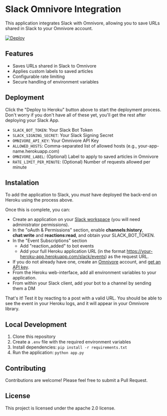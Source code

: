 # Slack Omnivore Integration

This application integrates Slack with Omnivore, allowing you to save URLs shared in Slack to your Omnivore account.

[![Deploy](https://www.herokucdn.com/deploy/button.svg)](https://heroku.com/deploy?template=https://github.com/AndreasThinks/slack-omnivore-reader)

## Features
- Saves URLs shared in Slack to Omnivore
- Applies custom labels to saved articles
- Configurable rate limiting
- Secure handling of environment variables

## Deployment
Click the "Deploy to Heroku" button above to start the deployment process. Don't worry if you don't have all of these yet, you'll get the rest after deploying your Slack App.

- `SLACK_BOT_TOKEN`: Your Slack Bot Token
- `SLACK_SIGNING_SECRET`: Your Slack Signing Secret
- `OMNIVORE_API_KEY`: Your Omnivore API Key
- `ALLOWED_HOSTS`: Comma-separated list of allowed hosts (e.g., your-app-name.herokuapp.com)
- `OMNIVORE_LABEL`: (Optional) Label to apply to saved articles in Omnivore
- `RATE_LIMIT_PER_MINUTE`: (Optional) Number of requests allowed per minute

## Instalation
To add the application to Slack, you *must* have deployed the back-end on Heroku using the process above.

Once this is complete, you can:
- Create an application on your [Slack workspace](https://api.slack.com/) (you will need administrator permissions).
- In the "oAuth & Permissions" section, enable **channels:history**, **chat:write** and **reactions:read**, and obtain your SLACK_BOT_TOKEN.
- In the "Event Subscriptions" section
  - Add "reaction_added" to bot events
  - Add your full Heroku application URL (in the format https://your-heroku-app.herokuapp.com/slack/events) as the request URL. 
- If you do not already have one, create an [Omnivore](https://omnivore.app/) account, and [get an API key](https://omnivore.app/settings/api).
- From the Heroku web-interface, add all environment variables to your application.
- From within your Slack client, add your bot to a channel by sending them a DM

That's it!  Test it by reacting to a post with a valid URL. You should be able to see the event in your Heroku logs, and it will appear in your Omnivore library.

## Local Development
1. Clone this repository
2. Create a `.env` file with the required environment variables
3. Install dependencies: `pip install -r requirements.txt`
4. Run the application: `python app.py`

## Contributing
Contributions are welcome! Please feel free to submit a Pull Request.

## License
This project is licensed under the apache 2.0 license.
